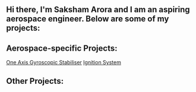 ## Hi there, I'm Saksham Arora and I am an aspiring aerospace engineer. Below are some of my projects: 

## Aerospace-specific Projects: 
[One Axis Gyroscopic Stabiliser](https://github.com/SakshamArora080308/OneAxisGyroStabiliser.git)
[Ignition System](https://github.com/SakshamArora080308/Ignition-System.git)

## Other Projects: 


<!--
**SakshamArora080308/SakshamArora080308** is a ✨ _special_ ✨ repository because its `README.md` (this file) appears on your GitHub profile.

Here are some ideas to get you started:

- 🔭 I’m currently working on ...
- 🌱 I’m currently learning ...
- 👯 I’m looking to collaborate on ...
- 🤔 I’m looking for help with ...
- 💬 Ask me about ...
- 📫 How to reach me: ...
- 😄 Pronouns: ...
- ⚡ Fun fact: ...
-->
